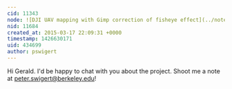 ```yaml
---
cid: 11343
node: ![DJI UAV mapping with Gimp correction of fisheye effect](../notes/patcoyle/03-17-2015/dji-uav-with-gimp-correction-of-fisheye-effect)
nid: 11684
created_at: 2015-03-17 22:09:31 +0000
timestamp: 1426630171
uid: 434699
author: pswigert
---
```


Hi Gerald. I'd be happy to chat with you about the project. Shoot me a note at peter.swigert@berkeley.edu!
